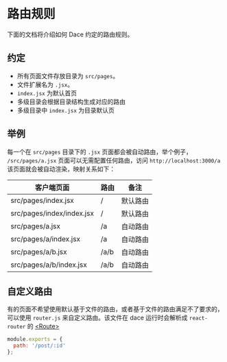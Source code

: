 # 路由规则

下面的文档将介绍如何 Dace 约定的路由规则。

## 约定
- 所有页面文件存放目录为 `src/pages`。
- 文件扩展名为 `.jsx`。
- `index.jsx` 为默认首页
- 多级目录会根据目录结构生成对应的路由
- 多级目录中 `index.jsx` 为目录默认页

## 举例
每一个在 `src/pages` 目录下的 `.jsx` 页面都会被自动路由，举个例子， `/src/pages/a.jsx` 页面可以无需配置任何路由，访问 `http://localhost:3000/a` 该页面就会被自动渲染，映射关系如下：


| 客户端页面          | 路由 | 备注           |
| ---------------------- | ------ | -------------- |
| src/pages/index.jsx       | /      | 默认路由 |
| src/pages/index/index.jsx | /      | 默认路由 |
| src/pages/a.jsx           | /a     | 自动路由 |
| src/pages/a/index.jsx     | /a     | 自动路由 |
| src/pages/a/b.jsx         | /a/b   | 自动路由 |
| src/pages/a/b/index.jsx   | /a/b   | 自动路由 |

## 自定义路由
有的页面不希望使用默认基于文件的路由，或者基于文件的路由满足不了要求的，可以使用 `router.js` 来自定义路由。该文件在 dace 运行时会解析成 `react-router` 的 [<Route\>](https://reacttraining.com/react-router/web/api/Route)

```js
module.exports = {
  path: '/post/:id'
};
```

